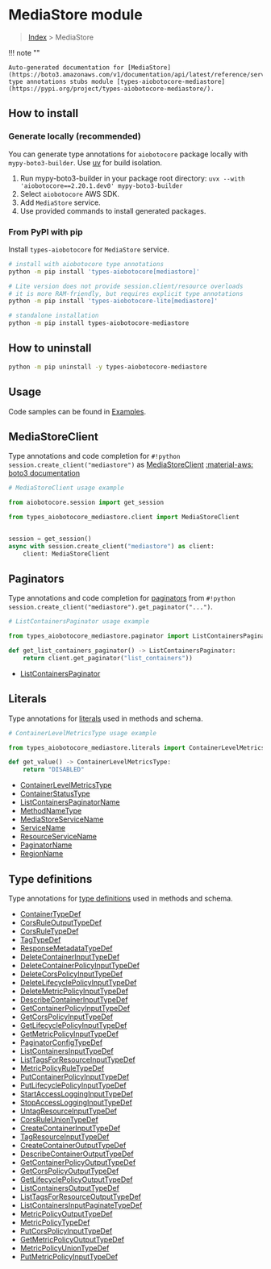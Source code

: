 # MediaStore module

> [Index](../README.md) > MediaStore


!!! note ""

    Auto-generated documentation for [MediaStore](https://boto3.amazonaws.com/v1/documentation/api/latest/reference/services/mediastore.html#mediastore)
    type annotations stubs module [types-aiobotocore-mediastore](https://pypi.org/project/types-aiobotocore-mediastore/).

## How to install

### Generate locally (recommended)

You can generate type annotations for `aiobotocore` package locally with `mypy-boto3-builder`.
Use [uv](https://docs.astral.sh/uv/getting-started/installation/) for build isolation.

1. Run mypy-boto3-builder in your package root directory: `uvx --with 'aiobotocore==2.20.1.dev0' mypy-boto3-builder`
1. Select `aiobotocore` AWS SDK.
1. Add `MediaStore` service.
1. Use provided commands to install generated packages.



### From PyPI with pip

Install `types-aiobotocore` for `MediaStore` service.

```bash
# install with aiobotocore type annotations
python -m pip install 'types-aiobotocore[mediastore]'

# Lite version does not provide session.client/resource overloads
# it is more RAM-friendly, but requires explicit type annotations
python -m pip install 'types-aiobotocore-lite[mediastore]'

# standalone installation
python -m pip install types-aiobotocore-mediastore
```



## How to uninstall

```bash
python -m pip uninstall -y types-aiobotocore-mediastore
```

## Usage

Code samples can be found in [Examples](./usage.md).

## MediaStoreClient

Type annotations and code completion for  `#!python session.create_client("mediastore")` as [MediaStoreClient](./client.md)
[:material-aws: boto3 documentation](https://boto3.amazonaws.com/v1/documentation/api/latest/reference/services/mediastore.html#MediaStore.Client)

```python
# MediaStoreClient usage example

from aiobotocore.session import get_session

from types_aiobotocore_mediastore.client import MediaStoreClient


session = get_session()
async with session.create_client("mediastore") as client:
    client: MediaStoreClient
```


## Paginators

Type annotations and code completion for
[paginators](./paginators.md)
from `#!python session.create_client("mediastore").get_paginator("...")`.

```python
# ListContainersPaginator usage example

from types_aiobotocore_mediastore.paginator import ListContainersPaginator

def get_list_containers_paginator() -> ListContainersPaginator:
    return client.get_paginator("list_containers"))
```

- [ListContainersPaginator](./paginators.md#listcontainerspaginator)








## Literals

Type annotations for [literals](./literals.md) used in methods and schema.

```python
# ContainerLevelMetricsType usage example

from types_aiobotocore_mediastore.literals import ContainerLevelMetricsType

def get_value() -> ContainerLevelMetricsType:
    return "DISABLED"
```

- [ContainerLevelMetricsType](./literals.md#containerlevelmetricstype)
- [ContainerStatusType](./literals.md#containerstatustype)
- [ListContainersPaginatorName](./literals.md#listcontainerspaginatorname)
- [MethodNameType](./literals.md#methodnametype)
- [MediaStoreServiceName](./literals.md#mediastoreservicename)
- [ServiceName](./literals.md#servicename)
- [ResourceServiceName](./literals.md#resourceservicename)
- [PaginatorName](./literals.md#paginatorname)
- [RegionName](./literals.md#regionname)




## Type definitions

Type annotations for [type definitions](./type_defs.md) used in methods and schema.

- [ContainerTypeDef](./type_defs.md#containertypedef)
- [CorsRuleOutputTypeDef](./type_defs.md#corsruleoutputtypedef)
- [CorsRuleTypeDef](./type_defs.md#corsruletypedef)
- [TagTypeDef](./type_defs.md#tagtypedef)
- [ResponseMetadataTypeDef](./type_defs.md#responsemetadatatypedef)
- [DeleteContainerInputTypeDef](./type_defs.md#deletecontainerinputtypedef)
- [DeleteContainerPolicyInputTypeDef](./type_defs.md#deletecontainerpolicyinputtypedef)
- [DeleteCorsPolicyInputTypeDef](./type_defs.md#deletecorspolicyinputtypedef)
- [DeleteLifecyclePolicyInputTypeDef](./type_defs.md#deletelifecyclepolicyinputtypedef)
- [DeleteMetricPolicyInputTypeDef](./type_defs.md#deletemetricpolicyinputtypedef)
- [DescribeContainerInputTypeDef](./type_defs.md#describecontainerinputtypedef)
- [GetContainerPolicyInputTypeDef](./type_defs.md#getcontainerpolicyinputtypedef)
- [GetCorsPolicyInputTypeDef](./type_defs.md#getcorspolicyinputtypedef)
- [GetLifecyclePolicyInputTypeDef](./type_defs.md#getlifecyclepolicyinputtypedef)
- [GetMetricPolicyInputTypeDef](./type_defs.md#getmetricpolicyinputtypedef)
- [PaginatorConfigTypeDef](./type_defs.md#paginatorconfigtypedef)
- [ListContainersInputTypeDef](./type_defs.md#listcontainersinputtypedef)
- [ListTagsForResourceInputTypeDef](./type_defs.md#listtagsforresourceinputtypedef)
- [MetricPolicyRuleTypeDef](./type_defs.md#metricpolicyruletypedef)
- [PutContainerPolicyInputTypeDef](./type_defs.md#putcontainerpolicyinputtypedef)
- [PutLifecyclePolicyInputTypeDef](./type_defs.md#putlifecyclepolicyinputtypedef)
- [StartAccessLoggingInputTypeDef](./type_defs.md#startaccesslogginginputtypedef)
- [StopAccessLoggingInputTypeDef](./type_defs.md#stopaccesslogginginputtypedef)
- [UntagResourceInputTypeDef](./type_defs.md#untagresourceinputtypedef)
- [CorsRuleUnionTypeDef](./type_defs.md#corsruleuniontypedef)
- [CreateContainerInputTypeDef](./type_defs.md#createcontainerinputtypedef)
- [TagResourceInputTypeDef](./type_defs.md#tagresourceinputtypedef)
- [CreateContainerOutputTypeDef](./type_defs.md#createcontaineroutputtypedef)
- [DescribeContainerOutputTypeDef](./type_defs.md#describecontaineroutputtypedef)
- [GetContainerPolicyOutputTypeDef](./type_defs.md#getcontainerpolicyoutputtypedef)
- [GetCorsPolicyOutputTypeDef](./type_defs.md#getcorspolicyoutputtypedef)
- [GetLifecyclePolicyOutputTypeDef](./type_defs.md#getlifecyclepolicyoutputtypedef)
- [ListContainersOutputTypeDef](./type_defs.md#listcontainersoutputtypedef)
- [ListTagsForResourceOutputTypeDef](./type_defs.md#listtagsforresourceoutputtypedef)
- [ListContainersInputPaginateTypeDef](./type_defs.md#listcontainersinputpaginatetypedef)
- [MetricPolicyOutputTypeDef](./type_defs.md#metricpolicyoutputtypedef)
- [MetricPolicyTypeDef](./type_defs.md#metricpolicytypedef)
- [PutCorsPolicyInputTypeDef](./type_defs.md#putcorspolicyinputtypedef)
- [GetMetricPolicyOutputTypeDef](./type_defs.md#getmetricpolicyoutputtypedef)
- [MetricPolicyUnionTypeDef](./type_defs.md#metricpolicyuniontypedef)
- [PutMetricPolicyInputTypeDef](./type_defs.md#putmetricpolicyinputtypedef)

